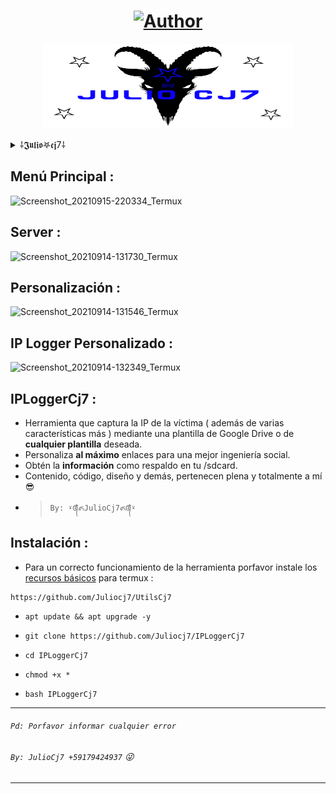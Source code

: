 <h1 align="center"><a href="https://github.com/Juliocj7"><img title="Author" src="https://img.shields.io/badge/Author-𖤐 𝙹𝚞𝚕𝚒𝚘 𝙲𝚓7 𖤐-svg?style=flat&color=FF0000&logo=github"></a></h1>


<p align="center"><img src="https://github.com/Juliocj7/Juliocj7/blob/main/JulioCj7.gif" width="400" height="135"/> </p>


<details>
<summary>  ⸸𝕵𝖚𝖑𝖎𝖔𖤐𝖈𝖏7⸸ </summary>
<br>

 - 𝑃𝑢𝑒𝑑𝑒𝑠 𝑚𝑖𝑟𝑎𝑟 𝑝𝑒𝑟𝑜... 𝑝𝑜𝑟𝑓𝑎𝑣𝑜𝑟 𝑁𝑂 !!! 𝑐𝑜𝑝𝑖𝑎𝑟 𝑁𝐴𝐷𝐴 !!!
 - 𝐼𝑛𝑚𝑢𝑛𝑑𝑜 𝑎𝑛𝑖𝑚𝑎𝑙.

</details>

## Menú Principal :
![Screenshot_20210915-220334_Termux](https://user-images.githubusercontent.com/81049859/133537846-46709c15-b1bb-4025-bc89-5be17265c502.png)

## Server :
![Screenshot_20210914-131730_Termux](https://user-images.githubusercontent.com/81049859/133305945-1a8448ea-1b79-43b2-8096-131a801e6c38.png)

## Personalización :
![Screenshot_20210914-131546_Termux](https://user-images.githubusercontent.com/81049859/133306072-f24e6638-54a9-418d-a815-00fc87e63f7d.png)

## IP Logger Personalizado :
![Screenshot_20210914-132349_Termux](https://user-images.githubusercontent.com/81049859/133306281-b2371e27-c33a-4c8e-bf08-d00edbf14df8.png)

## IPLoggerCj7 :
* Herramienta que captura la IP de la víctima ( además de varias características más ) mediante una plantilla de Google Drive o de **cualquier plantilla** deseada.
* Personaliza **al máximo** enlaces para una mejor ingeniería social.
* Obtén la **información** como respaldo en tu /sdcard.
* Contenido, código, diseño y demás, pertenecen plena y totalmente a mí :sunglasses:
- > ` By: ⍣᭕ᬁ᭖JulioCj7᭖᭕ᬁ⍣ `

## Instalación :

* Para un correcto funcionamiento de la herramienta porfavor instale los [recursos básicos](https://github.com/Juliocj7/UtilsCj7) para termux :

~~~
https://github.com/Juliocj7/UtilsCj7
~~~

* `apt update && apt upgrade -y`

* `git clone https://github.com/Juliocj7/IPLoggerCj7`

* `cd IPLoggerCj7`

* `chmod +x *`

* `bash IPLoggerCj7`

---
###### `Pd: Porfavor informar cualquier error`
###### `By: JulioCj7 +59179424937` :stuck_out_tongue_winking_eye:
---

